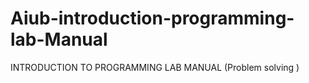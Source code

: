 # Aiub-introduction-programming-lab-Manual
INTRODUCTION TO PROGRAMMING LAB MANUAL (Problem solving )
